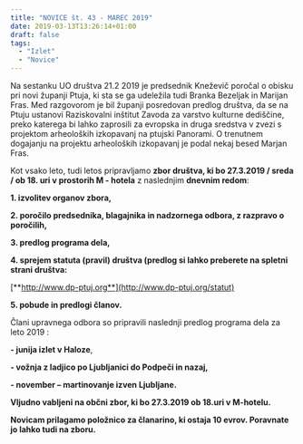 ```yaml
---
title: "NOVICE št. 43 - MAREC 2019"
date: 2019-03-13T13:26:14+01:00
draft: false
tags:
  - "Izlet"
  - "Novice"
---
```


Na sestanku UO društva 21.2 2019 je predsednik  Kneževič  poročal o
obisku pri novi županji Ptuja, ki sta se ga udeležila tudi Branka
Bezeljak in Marijan Fras. Med razgovorom je bil županji  posredovan
predlog društva, da se na Ptuju ustanovi Raziskovalni inštitut
Zavoda za varstvo kulturne dediščine, preko katerega bi lahko
zaprosili za evropska in druga sredstva v zvezi s projektom
arheoloških izkopavanj na ptujski Panorami. O trenutnem dogajanju na
projektu arheoloških izkopavanj je podal nekaj besed Marjan Fras.

Kot vsako leto, tudi letos
pripravljamo **zbor
društva, ki bo 27.3.2019 / sreda / ob 18. uri v prostorih M - hotela**
z naslednjim **dnevnim
redom**:

**1.
izvolitev organov zbora,**

**2.
poročilo predsednika, blagajnika in nadzornega odbora, z razpravo o
                         poročilih,**

**3.
predlog programa dela,**

**4.
sprejem statuta (pravil) društva (predlog si lahko preberete na
spletni strani društva:**

[**http://www.dp-ptuj.org**](http://www.dp-ptuj.org/statut)

**5.
pobude in predlogi članov.**

 Člani upravnega odbora so pripravili naslednji predlog programa dela za leto 2019 :

**- junija
izlet v Haloze**,

**- vožnja
z ladjico po Ljubljanici do Podpeči in nazaj,**

**- november
– martinovanje izven Ljubljane.**

**Vljudno
vabljeni na občni zbor, ki bo 27.3.2019 ob 18.uri v M-hotelu.**

**Novicam prilagamo položnico
za članarino, ki ostaja 10 evrov. Poravnate  jo lahko tudi na zboru.**
